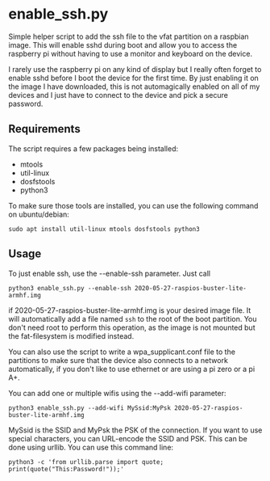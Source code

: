 # enable_ssh.py

Simple helper script to add the ssh file to the vfat partition on a raspbian
image. This will enable sshd during boot and allow you to access the
raspberry pi without having to use a monitor and keyboard on the device.

I rarely use the raspberry pi on any kind of display but I really often
forget to enable sshd before I boot the device for the first time. By just
enabling it on the image I have downloaded, this is not automagically
enabled on all of my devices and I just have to connect to the device and
pick a secure password.

## Requirements

The script requires a few packages being installed:

- mtools
- util-linux
- dosfstools
- python3

To make sure those tools are installed, you can use the following command on
ubuntu/debian:

```
sudo apt install util-linux mtools dosfstools python3
```

## Usage

To just enable ssh, use the --enable-ssh parameter. Just call

```
python3 enable_ssh.py --enable-ssh 2020-05-27-raspios-buster-lite-armhf.img
```

if 2020-05-27-raspios-buster-lite-armhf.img is your desired image file. It
will automatically add a file named `ssh` to the root of the boot partition.
You don't need root to perform this operation, as the image is not mounted
but the fat-filesystem is modified instead.

You can also use the script to write a wpa_supplicant.conf file to the
partitions to make sure that the device also connects to a network
automatically, if you don't like to use ethernet or are using a pi zero or a
pi A+.

You can add one or multiple wifis using the --add-wifi parameter:

```
python3 enable_ssh.py --add-wifi MySsid:MyPsk 2020-05-27-raspios-buster-lite-armhf.img
```

MySsid is the SSID and MyPsk the PSK of the connection. If you want to use
special characters, you can URL-encode the SSID and PSK. This can be done
using urllib. You can use this command line:

```
python3 -c 'from urllib.parse import quote; print(quote("This:Password!"));'
```

